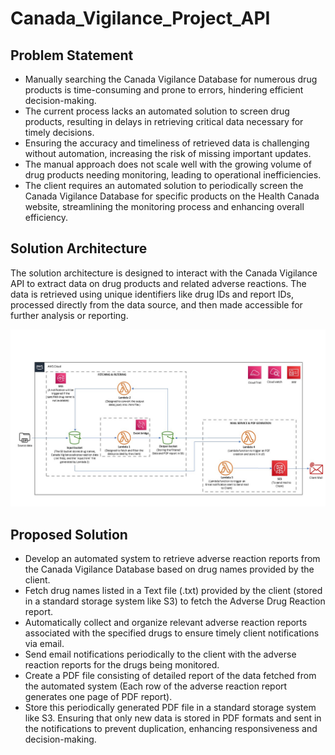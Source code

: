 # Canada_Vigilance_Project_API

## Problem Statement
- Manually searching the Canada Vigilance Database for numerous drug products is time-consuming and prone to errors, hindering efficient decision-making.
- The current process lacks an automated solution to screen drug products, resulting in delays in retrieving critical data necessary for timely decisions.
- Ensuring the accuracy and timeliness of retrieved data is challenging without automation, increasing the risk of missing important updates.
- The manual approach does not scale well with the growing volume of drug products needing monitoring, leading to operational inefficiencies.
- The client requires an automated solution to periodically screen the Canada Vigilance Database for specific products on the Health Canada website, streamlining the monitoring process and enhancing overall efficiency.

## Solution Architecture
The solution architecture is designed to interact with the Canada Vigilance API to extract data on drug products and related adverse reactions. The data is retrieved using unique identifiers like drug IDs and report IDs, processed directly from the data source, and then made accessible for further analysis or reporting.

![Solution Architecture](Architecture.jpg)

## Proposed Solution
- Develop an automated system to retrieve adverse reaction reports from the Canada Vigilance Database based on drug names provided by the client.
- Fetch drug names listed in a Text file (.txt) provided by the client (stored in a standard storage system like S3) to fetch the Adverse Drug Reaction report.
- Automatically collect and organize relevant adverse reaction reports associated with the specified drugs to ensure timely client notifications via email.
- Send email notifications periodically to the client with the adverse reaction reports for the drugs being monitored.
- Create a PDF file consisting of detailed report of the data fetched from the automated system (Each row of the adverse reaction report generates one page of PDF report).
- Store this periodically generated PDF file in a standard storage system like S3. Ensuring that only new data is stored in PDF formats and sent in the notifications to prevent duplication, enhancing responsiveness and decision-making.


